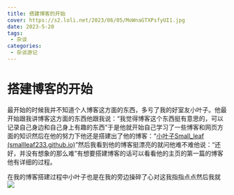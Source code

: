 ```yaml
---
title: 搭建博客的开始
cover: https://s2.loli.net/2023/06/05/MoWnaGTXPsfyUI1.jpg
date: 2023-5-20
tags:
 - 杂谈
categories: 
 - 杂谈游记
---
```


# 搭建博客的开始

​		最开始的时候我并不知道个人博客这方面的东西，多亏了我的好室友小叶子。他最开始跟我讲博客这方面的东西他跟我说：“我觉得博客这个东西挺有意思的，可以记录自己身边和自己身上有趣的东西”于是他就开始自己学习了一些博客和网页方面的知识然后在他的努力下他还是搭建出了他的博客：“[小叶子Small_leaf (smallleaf233.github.io)](https://smallleaf233.github.io/)”然后我看到他的博客挺漂亮的就问他难不难他说：“还好，并没有想象的那么难”有想要搭建博客的话可以看看他的主页的第一篇的博客他有详细的过程。

​		在我的博客搭建过程中小叶子也是在我的旁边操碎了心对这我指指点点然后我就![](https://www.shantou.gov.cn/stswsj/img/0/85/85462/1881074.gif)

